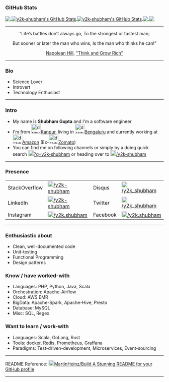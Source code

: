 ### GitHub Stats

<a href="https://www.google.com/search?q=y2k-shubham">
  <img align="center" src="https://github-readme-stats.vercel.app/api/top-langs/?username=y2k-shubham&count_private=true&theme=default_repocard" />
</a>

<a href="https://stackoverflow.com/users/3679900/y2k-shubham?tab=profile">
  <img align="center" src="https://github-readme-stats.vercel.app/api?username=y2k-shubham&show_icons=true&line_height=40&count_private=true&theme=default_repocard" alt="y2k-shubham's GitHub Stats" />
</a>

<a href="https://wakatime.com/@y2kshubham">
  <img align="center" src="https://github-readme-stats.vercel.app/api/wakatime?username=y2kshubham&show_icons=true&line_height=40&count_private=true&theme=default_repocard" alt="y2k-shubham's GitHub Stats" />
</a>

<a href="https://github.com/y2k-shubham/y2k-shubham">
  <img align="center" src="https://github-readme-stats.vercel.app/api/pin/?username=y2k-shubham&repo=go.sdrie&theme=default_repocard" />
</a>

<a href="https://github.com/y2k-shubham/y2k-shubham">
  <img align="center" src="https://github-readme-stats.vercel.app/api/pin/?username=y2k-shubham&repo=notes&theme=default_repocard" />
</a>

---------------

<p align=center> “Life’s battles don’t always go, To the strongest or fastest man;
<p align=center> But sooner or later the man who wins, Is the man who thinks he can!”
<p align=center> <a href="https://en.wikipedia.org/wiki/Napoleon_Hill">Napolean Hill</a>, <a href="https://en.wikipedia.org/wiki/Think_and_Grow_Rich">"Think and Grow Rich"</a>

---------------

### Bio

 - Science Lover
 - Introvert
 - Technology Enthusiast

---------------

### Intro

  - My name is **Shubham Gupta** and I'm a software engineer
  - I'm from <a href="https://en.wikipedia.org/wiki/Kanpur"><img src="https://cdn.w600.comps.canstockphoto.com/kanpur-city-skyline-india-drawing_csp50164192.jpg" alt="drawing" width="30"/>Kanpur</a>, living in <a href="https://en.wikipedia.org/wiki/Bangalore"><img src="https://thumbs.dreamstime.com/b/bangalore-india-asia-icon-vector-art-design-skyline-flat-city-silhouette-editable-template-emblematic-elements-city-105208704.jpg" alt="drawing" width="30"/>Bengaluru</a> and currently working at <a href="https://amazon.com/"><img src="http://media.corporate-ir.net/media_files/IROL/17/176060/Oct18/Amazon%20logo.PNG" alt="drawing" width="30"/>Amazon</a> (Ex-<a href="https://www.zomato.com/"><img src="https://cdn.iconscout.com/icon/free/png-512/zomato-1937646-1637644.png" alt="drawing" width="30"/>Zomato</a>)
  - You can find me on following channels or simply by a doing quick search  <a href="http://google.com/search?q=y2k-shubham"><img src="https://cdn4.iconfinder.com/data/icons/new-google-logo-2015/400/new-google-favicon-512.png" alt="drawing" width="18"/>?q=y2k-shubham</a> or heading over to <a href="https://about.me/y2k-shubham"><img src="https://about.me/s3/h/favicon/favicon_70.28088041.png" alt="drawing" width="18"/>/y2k-shubham</a>

---------------

### Presence

<table cellspacing="0" cellpadding="0" style="{border: none;}">
    <tr>
        <td >
         <label style="{font-weight:bold}">StackOverflow</label>
        </td>
        <td >
         <a href="https://stackoverflow.com/users/3679900/y2k-shubham?tab=profile" ><img src="https://cdn2.iconfinder.com/data/icons/social-icons-color/512/stackoverflow-512.png" alt="drawing" width="18"/>/y2k-shubham</a>
        </td>
        <td >
         <label style="{font-weight:bold}">Disqus</label>
        </td>
        <td >
         <a href="https://disqus.com/by/y2k_shubham/"><img src="https://cdn.iconscout.com/icon/free/png-512/disqus-722686.png" alt="drawing" width="18"/>/y2k_shubham</a>
        </td>
    </tr>
    <tr>
        <td >
         <label style="{font-weight:bold}">LinkedIn</label>
        </td>
        <td >
         <a href="https://www.linkedin.com/in/y2k-shubham/" ><img src="https://image.flaticon.com/icons/png/512/174/174857.png" alt="drawing" width="18"/>/y2k-shubham</a>
        </td>
        <td >
         <label style="{font-weight:bold}">Twitter</label>
        </td>
        <td >
         <a href="https://twitter.com/y2k_shubham"><img src="https://image.flaticon.com/icons/png/32/124/124021.png" alt="drawing" width="18"/>/y2k_shubham</a>
        </td>
    </tr>
    <tr>
        <td >
         <label style="{font-weight:bold}">Instagram</label>
        </td>
        <td >
         <a href="https://www.instagram.com/y2k.shubham/" ><img src="https://instagram-brand.com/wp-content/themes/ig-branding/assets/images/ig-logo-email.png" alt="drawing" width="18"/>/y2k.shubham</a>
        </td>
        <td >
         <label style="{font-weight:bold}">Facebook</label>
        </td>
        <td >
         <a href="https://www.facebook.com/y2k.shubham"><img src="https://cdn1.iconfinder.com/data/icons/logotypes/32/square-facebook-512.png" alt="drawing" width="18"/>/y2k.shubham</a>
        </td>
    </tr>
</table>

---------------

### Enthusiastic about

 - Clean, well-documented code
 - Unit-testing
 - Functional Programming
 - Design patterns

### Know / have worked-with

 - Languages: PHP, Python, Java, Scala
 - Orchestration: Apache-Airflow
 - Cloud: AWS EMR
 - BigData: Apache-Spark, Apache-Hive, Presto
 - Database: MySQL
 - Misc: SQL, Regex

### Want to learn / work-with

 - Languages: Scala, GoLang, Rust
 - Tools: docker, Redis, Prometheus, Graffana
 - Paradigms: Test-driven-development, Microservices, Event-sourcing

---------------

README Reference: <a href="https://towardsdatascience.com/build-a-stunning-readme-for-your-github-profile-9b80434fe5d7" ><img src="https://icon-library.com/images/medium-icon/medium-icon-21.jpg" alt="drawing" width="18"/>MartinHeinz/Build A Stunning README for your GitHub profile</a>

---------------

<!--
**y2k-shubham/y2k-shubham** is a ✨ _special_ ✨ repository because its `README.md` (this file) appears on your GitHub profile.

Here are some ideas to get you started:

- 🔭 I’m currently working on ...
- 🌱 I’m currently learning ...
- 👯 I’m looking to collaborate on ...
- 🤔 I’m looking for help with ...
- 💬 Ask me about ...
- 📫 How to reach me: ...
- 😄 Pronouns: ...
- ⚡ Fun fact: ...
-->
